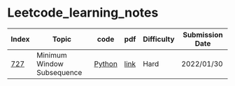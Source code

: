 # Leetcode_learning_notes

|  Index   | Topic  |  code | pdf | Difficulty | Submission Date |
|  ----  | ----  | ----  | ----  | ----  | --- |
|  [727](https://leetcode.com/problems/minimum-window-subsequence/) | Minimum Window Subsequence | [Python](https://github.com/chkao831/Leetcode_learning_notes/blob/main/src/727_minimum-window-subsequence.py) | [link](https://github.com/chkao831/Leetcode_learning_notes/blob/main/pdf/727_minimum-window-subsequence.pdf) | Hard | 2022/01/30 |
